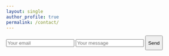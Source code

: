 ```yaml
---
layout: single
author_profile: true
permalink: /contact/
---
```


<div styl="max-width:500px;">
<form action="https://formspree.io/your@email.com" method="POST">
    <input type="text" name="name" placeholder="Your email">
    <input type="email" name= "_replyto" placeholder="Your message">
    <input type="submit" value="Send" style="min-height:3em;">
</form>
<div>
